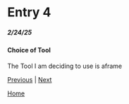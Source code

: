 # Entry 4
##### 2/24/25

#### Choice of Tool

The Tool I am deciding to use is aframe 



[Previous](entry03.md) | [Next](entry05.md)

[Home](../README.md)
